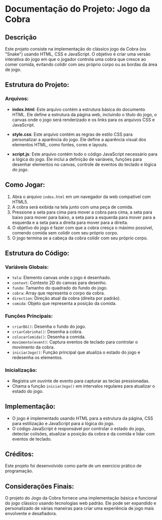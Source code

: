 # Documentação do Projeto: Jogo da Cobra

## Descrição
Este projeto consiste na implementação do clássico jogo da Cobra (ou "Snake") usando HTML, CSS e JavaScript. O objetivo é criar uma versão interativa do jogo em que o jogador controla uma cobra que cresce ao comer comida, evitando colidir com seu próprio corpo ou as bordas da área de jogo.

## Estrutura do Projeto:

### Arquivos:
- **index.html**: Este arquivo contém a estrutura básica do documento HTML. Ele define a estrutura da página web, incluindo o título do jogo, o canvas onde o jogo será renderizado e os links para os arquivos CSS e JavaScript.

- **style.css**: Este arquivo contém as regras de estilo CSS para personalizar a aparência do jogo. Ele define a aparência visual dos elementos HTML, como fontes, cores e layouts.

- **script.js**: Este arquivo contém todo o código JavaScript necessário para a lógica do jogo. Ele inclui a definição de variáveis, funções para desenhar elementos no canvas, controle de eventos do teclado e lógica do jogo.

## Como Jogar:

1. Abra o arquivo `index.html` em um navegador da web compatível com HTML5.
2. A cobra será exibida na tela junto com uma peça de comida.
3. Pressione a seta para cima para mover a cobra para cima, a seta para baixo para mover para baixo, a seta para a esquerda para mover para a esquerda e a seta para a direita para mover para a direita.
4. O objetivo do jogo é fazer com que a cobra cresça o máximo possível, comendo comida sem colidir com seu próprio corpo.
6. O jogo termina se a cabeça da cobra colidir com seu próprio corpo.

## Estrutura do Código:

### Variáveis Globais:
   - `tela`: Elemento canvas onde o jogo é desenhado.
   - `context`: Contexto 2D do canvas para desenho.
   - `fundo`: Tamanho do quadrado do fundo do jogo.
   - `cobra`: Array que representa o corpo da cobra.
   - `direction`: Direção atual da cobra (direita por padrão).
   - `comida`: Objeto que representa a posição da comida.

### Funções Principais:
   - `criarBG()`: Desenha o fundo do jogo.
   - `criarCobrinha()`: Desenha a cobra.
   - `colocarComida()`: Desenha a comida.
   - `movimento(event)`: Captura eventos de teclado para controlar o movimento da cobra.
   - `iniciarJogo()`: Função principal que atualiza o estado do jogo e redesenha os elementos.

### Inicialização:
   - Registra um ouvinte de evento para capturar as teclas pressionadas.
   - Chama a função `iniciarJogo()` em intervalos regulares para atualizar o estado do jogo.

## Implementação:
   - O jogo é implementado usando HTML para a estrutura da página, CSS para estilização e JavaScript para a lógica do jogo.
   - O código JavaScript é responsável por controlar o estado do jogo, detectar colisões, atualizar a posição da cobra e da comida e lidar com eventos de teclado.

## Créditos:
Este projeto foi desenvolvido como parte de um exercício prático de programação.

## Considerações Finais:
O projeto do Jogo da Cobra fornece uma implementação básica e funcional do jogo clássico usando tecnologias web padrão. Ele pode ser expandido e personalizado de várias maneiras para criar uma experiência de jogo mais envolvente e desafiadora.
